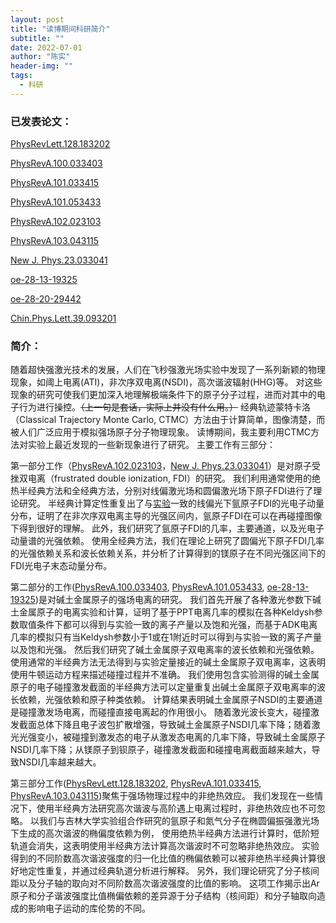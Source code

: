 ```yaml
---
layout: post
title: "读博期间科研简介"
subtitle: ""
date: 2022-07-01
author: "陈实"
header-img: ""
tags:
  - 科研
---
```

### 已发表论文：

[PhysRevLett.128.183202](https://journals.aps.org/pra/abstract/10.1103/PhysRevLett.128.183202)

[PhysRevA.100.033403](https://journals.aps.org/pra/abstract/10.1103/PhysRevA.100.033403)

[PhysRevA.101.033415](https://journals.aps.org/pra/abstract/10.1103/PhysRevA.101.033415)

[PhysRevA.101.053433](https://journals.aps.org/pra/abstract/10.1103/PhysRevA.101.053433)

[PhysRevA.102.023103](https://journals.aps.org/pra/abstract/10.1103/PhysRevA.102.023103)

[PhysRevA.103.043115](https://journals.aps.org/pra/abstract/10.1103/PhysRevA.103.043115)

[New J. Phys.23.033041](https://iopscience.iop.org/article/10.1088/1367-2630/abe79d/meta)

[oe-28-13-19325](https://opg.optica.org/oe/fulltext.cfm?uri=oe-28-13-19325)

[oe-28-20-29442](https://opg.optica.org/oe/fulltext.cfm?uri=oe-28-20-29442)

[Chin.Phys.Lett.39.093201](https://iopscience.iop.org/article/10.1088/0256-307X/39/9/093201/meta)

### 简介：

随着超快强激光技术的发展，人们在飞秒强激光场实验中发现了一系列新颖的物理现象，如阈上电离(ATI)，非次序双电离(NSDI)，高次谐波辐射(HHG)等。
对这些现象的研究可使我们更加深入地理解极端条件下的原子分子过程，进而对其中的电子行为进行操控。~~（上一句是套话，实际上并没有什么用。）~~
经典轨迹蒙特卡洛（Classical Trajectory Monte Carlo, CTMC）方法由于计算简单，图像清楚，而被人们广泛应用于模拟强场原子分子物理现象。
读博期间，我主要利用CTMC方法对实验上最近发现的一些新现象进行了研究。
主要工作有三部分：

第一部分工作（[PhysRevA.102.023103](https://journals.aps.org/pra/abstract/10.1103/PhysRevA.102.023103)，[New J. Phys.23.033041](https://iopscience.iop.org/article/10.1088/1367-2630/abe79d/meta)）是对原子受挫双电离（frustrated double ionization, FDI）的研究。
我们利用通常使用的绝热半经典方法和全经典方法，分别对线偏激光场和圆偏激光场下原子FDI进行了理论研究。
半经典计算定性重复出了与[实验](https://journals.aps.org/prresearch/abstract/10.1103/PhysRevResearch.2.013021)一致的线偏光下氩原子FDI的光电子动量分布，证明了在非次序双电离主导的光强区间内，氩原子FDI在可以在再碰撞图像下得到很好的理解。
此外，我们研究了氩原子FDI的几率，主要通道，以及光电子动量谱的光强依赖。
使用全经典方法，我们在理论上研究了圆偏光下原子FDI几率的光强依赖关系和波长依赖关系，并分析了计算得到的镁原子在不同光强区间下的FDI光电子末态动量分布。

第二部分的工作([PhysRevA.100.033403](https://journals.aps.org/pra/abstract/10.1103/PhysRevA.100.033403), [PhysRevA.101.053433](https://journals.aps.org/pra/abstract/10.1103/PhysRevA.101.053433), [oe-28-13-19325](https://opg.optica.org/oe/fulltext.cfm?uri=oe-28-13-19325))是对碱土金属原子的强场电离的研究。
我们首先开展了各种激光参数下碱土金属原子的电离实验和计算，证明了基于PPT电离几率的模拟在各种Keldysh参数取值条件下都可以得到与实验一致的离子产量以及饱和光强，而基于ADK电离几率的模拟只有当Keldysh参数小于1或在1附近时可以得到与实验一致的离子产量以及饱和光强。
然后我们研究了碱土金属原子双电离率的波长依赖和光强依赖。使用通常的半经典方法无法得到与实验定量接近的碱土金属原子双电离率，这表明使用牛顿运动方程来描述碰撞过程并不准确。
我们使用包含实验测得的碱土金属原子的电子碰撞激发截面的半经典方法可以定量重复出碱土金属原子双电离率的波长依赖，光强依赖和原子种类依赖。
计算结果表明碱土金属原子NSDI的主要通道是碰撞激发场电离，而碰撞直接电离起的作用很小。
随着激光波长变大，碰撞激发截面总体下降且电子波包扩散增强，导致碱土金属原子NSDI几率下降；随着激光光强变小，被碰撞到激发态的电子从激发态电离的几率下降，导致碱土金属原子NSDI几率下降；从镁原子到钡原子，碰撞激发截面和碰撞电离截面越来越大，导致NSDI几率越来越大。

第三部分工作([PhysRevLett.128.183202](https://journals.aps.org/pra/abstract/10.1103/PhysRevLett.128.183202), [PhysRevA.101.033415](https://journals.aps.org/pra/abstract/10.1103/PhysRevA.101.033415), [PhysRevA.103.043115](https://journals.aps.org/pra/abstract/10.1103/PhysRevA.103.043115))聚焦于强场物理过程中的非绝热效应。
我们发现在一些情况下，使用半经典方法研究高次谐波与高阶遇上电离过程时，非绝热效应也不可忽略。
以我们与吉林大学实验组合作研究的氩原子和氮气分子在椭圆偏振强激光场下生成的高次谐波的椭偏度依赖为例，
使用绝热半经典方法进行计算时，低阶短轨道会消失，这表明使用半经典方法计算高次谐波时不可忽略非绝热效应。
实验得到的不同阶数高次谐波强度的归一化比值的椭偏依赖可以被非绝热半经典计算很好地定性重复，并通过经典轨道分析进行解释。
另外，我们理论研究了分子核间距以及分子轴的取向对不同阶数高次谐波强度的比值的影响。
这项工作揭示出Ar原子和分子谐波强度比值椭偏依赖的差异源于分子结构（核间距）和分子轴取向造成的影响电子运动的库伦势的不同。
